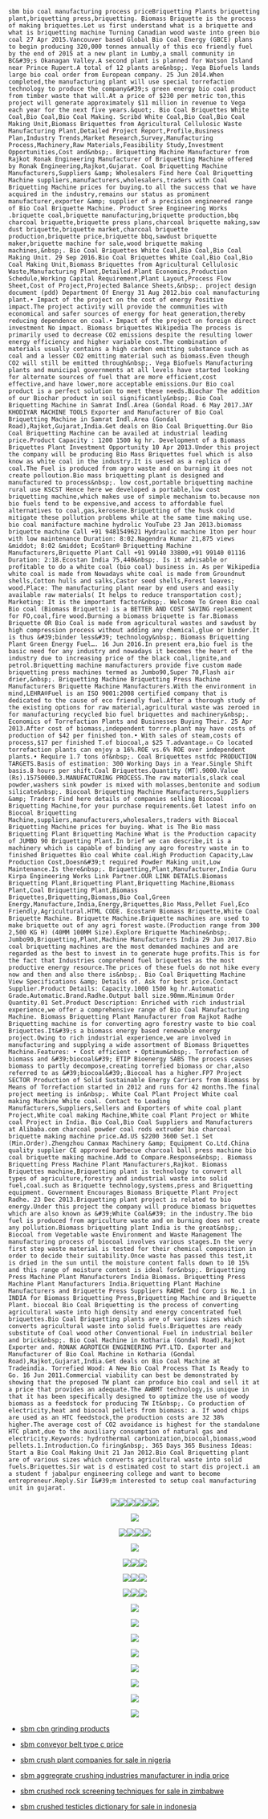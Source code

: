 
```
sbm bio coal manufacturing process priceBriquetting Plants briquetting plant,briquetting press,briquetting. Biomass Briquette is the process of making briquettes.Let us first understand what is a briquette and what is briquetting machine Turning Canadian wood waste into green bio coal 27 Apr 2015.Vancouver based Global Bio Coal Energy (GBCE) plans to begin producing 320,000 tonnes annually of this eco friendly fuel by the end of 2015 at a new plant in Lumby,a small community in BC&#39;s Okanagan Valley.A second plant is planned for Watson Island near Prince Rupert.A total of 12 plants are&nbsp;. Vega Biofuels lands large bio coal order from European company. 25 Jun 2014.When completed,the manufacturing plant will use special torrefaction technology to produce the company&#39;s green energy bio coal product from timber waste that will.At a price of $230 per metric ton,this project will generate approximately $11 million in revenue to Vega each year for the next five years.&quot;. Bio Coal Briquettes White Coal,Bio Coal,Bio Coal Making. Scribd White Coal,Bio Coal,Bio Coal Making Unit,Biomass Briquettes from Agricultural Cellulosic Waste Manufacturing Plant,Detailed Project Report,Profile,Business Plan,Industry Trends,Market Research,Survey,Manufacturing Process,Machinery,Raw Materials,Feasibility Study,Investment Opportunities,Cost and&nbsp;. Briquetting Machine Manufacturer from Rajkot Ronak Engineering Manufacturer of Briquetting Machine offered by Ronak Engineering,Rajkot,Gujarat. Coal Briquetting Machine Manufacturers,Suppliers &amp; Wholesalers Find here Coal Briquetting Machine suppliers,manufacturers,wholesalers,traders with Coal Briquetting Machine prices for buying.to all the success that we have acquired in the industry,remains our status as prominent manufacturer,exporter &amp; supplier of a precision engineered range of Bio Coal Briquette Machine. Product Sree Engineering Works .briquette coal,briquette manufacturing,briquette production,bbq charcoal briquette,briquette press plans,charcoal briquette making,saw dust briquette,briquette market,charcoal briquette production,briquette price,briquette bbq,sawdust briquette maker,briquette machine for sale,wood briquette making machines,&nbsp;. Bio Coal Briquettes White Coal,Bio Coal,Bio Coal Making Unit. 29 Sep 2016.Bio Coal Briquettes White Coal,Bio Coal,Bio Coal Making Unit,Biomass Briquettes from Agricultural Cellulosic Waste,Manufacturing Plant,Detailed.Plant Economics,Production Schedule,Working Capital Requirement,Plant Layout,Process Flow Sheet,Cost of Project,Projected Balance Sheets,&nbsp;. project design document (pdd) Department Of Energy 31 Aug 2012.bio coal manufacturing plant.• Impact of the project on the cost of energy Positive impact.The project activity will provide the communities with economical and safer sources of energy for heat generation,thereby reducing dependence on coal.• Impact of the project on foreign direct investment No impact. Biomass briquettes Wikipedia The process is primarily used to decrease CO2 emissions despite the resulting lower energy efficiency and higher variable cost.The combination of materials usually contains a high carbon emitting substance such as coal and a lesser CO2 emitting material such as biomass.Even though CO2 will still be emitted through&nbsp;. Vega Biofuels Manufacturing plants and municipal governments at all levels have started looking for alternate sources of fuel that are more efficient,cost effective,and have lower,more acceptable emissions.Our Bio coal product is a perfect solution to meet these needs.Biochar The addition of our Biochar product in soil significantly&nbsp;. Bio Coal Briquetting Machine in Samrat Indl.Area (Gondal Road. 6 May 2017.JAY KHODIYAR MACHINE TOOLS Exporter and Manufacturer of Bio Coal Briquetting Machine in Samrat Indl.Area (Gondal Road),Rajkot,Gujarat,India.Get deals on Bio Coal Briquetting.Our Bio Coal Briquetting Machine can be availed at industrial leading price.Product Capacity : 1200 1500 kg hr. Development of a Biomass Briquettes Plant Investment Opportunity 10 Apr 2013.Under this project the company will be producing Bio Mass Briquettes fuel which is also know as white coal in the industry.It is uesed as a replica of coal.The Fuel is produced from agro waste and on burning it does not create polloution.Bio mass briquetting plant is designed and manufactured to process&nbsp;. low cost,portable briquetting machine rural use KSCST Hence here we developed a portable,low cost briquetting machine,which makes use of simple mechanism to.because non bio fuels tend to be expensive,and access to affordable fuel alternatives to coal,gas,kerosene.Briquetting of the husk could mitigate these pollution problems while at the same time making use. bio coal manifacture machine hydrolic YouTube 23 Jan 2013.biomass briquette machine Call +91 9481549621 Hydraulic machine 1ton per hour with low maintenance Duration: 8:02.Nagendra Kumar 21,875 views &middot; 8:02 &middot; EcoStan® Briquetting Machine Manufacturers,Briquette Plant Call +91 99140 33800,+91 99140 01116 Duration: 2:18.Ecostan India 75,440&nbsp;. Is it advisable or profitable to do a white coal (bio coal) business in. As per Wikipedia white coal is made from Nowadays white coal is made from Groundnut shells,Cotton hulls and salks,Castor seed shells,Forest leaves; wood.Place: The manufacturing plant near by end users and easily available raw materials( It helps to reduce transportation cost); Marketing: It is the important factor&nbsp;. Welcome To Green Bio coal Bio coal (Biomass Briquette) is a BETTER AND COST SAVING replacement for FO,coal,fire wood.Burning a biomass briquette is far.Biomass Briquette OR Bio Coal is made from agricultural wastes and sawdust by high compression process without adding any chemical,glue or binder.It is thus &#39;binder less&#39; technology&nbsp;. Biomass Briquetting Plant Green Energy Fuel…. 16 Jun 2016.In present era,bio fuel is the basic need for any industry and nowadays it becomes the heart of the industry due to increasing price of the black coal,lignite,and petrol.Briquetting machine manufacturers provide five custom made briquetting press machines termed as Jumbo90,Super 70,Flash air drier,&nbsp;. Briquetting Machine Briquetting Press Machine Manufacturers Briquette Machine Manufacturers.With the environment in mind,LEHRA®Fuel is an ISO 9001:2008 certified company that is dedicated to the cause of eco friendly fuel.After a thorough study of the existing options for raw material,agricultural waste was zeroed in for manufacturing recycled bio fuel briquettes and machinery&nbsp;. Economics of Torrefaction Plants and Businesses Buying Their. 25 Apr 2013.After cost of biomass,independent torrre.plant may have costs of production of $42 per finished ton.• With sales of steam,costs of process,$17 per finished T.of biocoal,a $25 T.advantage.▫ Co located torrefaction plants can enjoy a 16%.ROE vs.6% ROE over independent plants.• Require 1.7 tons of&nbsp;. Coal Briquettes nstfdc PRODUCTION TARGETS.Basis of estimation: 300 Working Days in a Year.Single Shift basis.8 hours per shift.Coal Briquettes.Quantity (MT).9000.Value (Rs).15750000.3.MANUFACTURING PROCESS.The raw materials,slack coal powder,washers sink powder is mixed with molasses,bentonite and sodium silicate&nbsp;. Biocoal Briquetting Machine Manufacturers,Suppliers &amp; Traders Find here details of companies selling Biocoal Briquetting Machine,for your purchase requirements.Get latest info on Biocoal Briquetting Machine,suppliers,manufacturers,wholesalers,traders with Biocoal Briquetting Machine prices for buying. What is The Bio mass Briquetting Plant Briquetting Machine What is the Production capacity of JUMBO 90 Briquetting Plant.In brief we can describe,it is a machinery which is capable of binding any agro forestry waste in to finished Briquettes Bio coal White coal.High Production Capacity,Law Production Cost,Doesn&#39;t required Powder Making unit,Low Maintenance.Is there&nbsp;. Briquetting,Plant,Manufacturer,India Guru Kirpa Engineering Works Link Partner.OUR LINK DETAILS.Biomass Briquetting Plant,Briquetting Plant,Briquetting Machine,Biomass Plant,Coal Briquetting Plant,Biomass Briquettes,Briquetting,Biomass,Bio Coal,Green Energy,Manufacture,India,Energy,Briquettes,Bio Mass,Pellet Fuel,Eco Friendly,Agricultural.HTML CODE. Ecostan® Biomass Briquette,White Coal Briquette Machine. Briquette Machine.Briquette machines are used to make briquette out of any agri forest waste.(Production range from 300 2,500 KG H) (40MM 100MM Size).Explore Briquette Machine&nbsp;. Jumbo90,Briquetting,Plant,Machine Manufacturers India 29 Jun 2017.Bio coal briquetting machines are the most demanded machines and are regarded as the best to invest in to generate huge profits.This is for the fact that Industries comprehend fuel briquettes as the most productive energy resource.The prices of these fuels do not hike every now and then and also there is&nbsp;. Bio Coal Briquetting Machine View Specifications &amp; Details of. Ask for best price.Contact Supplier.Product Details: Capacity.1000 1500 kg hr.Automatic Grade.Automatic.Brand.Radhe.Output ball size.90mm.Minimum Order Quantity.01 Set.Product Description: Enriched with rich industrial experience,we offer a comprehensive range of Bio Coal Manufacturing Machine. Biomass Briquetting Plant Manufacturer from Rajkot Radhe Briquetting machine is for converting agro forestry waste to bio coal Briquettes.It&#39;s a biomass energy based renewable energy project.Owing to rich industrial experience,we are involved in manufacturing and supplying a wide assortment of Biomass Briquettes Machine.Features: • Cost efficient • Optimum&nbsp;. Torrefaction of biomass and &#39;biocoal&#39; ETIP Bioenergy SABS The process causes biomass to partly decompose,creating torrefied biomass or char,also referred to as &#39;biocoal&#39;.Biocoal has a higher.FP7 Project SECTOR Production of Solid Sustainable Energy Carriers from Biomass by Means of Torrefaction started in 2012 and runs for 42 months.The final project meeting is in&nbsp;. White Coal Plant Project White coal making Machine White coal. Contact to Leading Manufacturers,Suppliers,Sellers and Exporters of white coal plant Project,White coal making Machine,White coal Plant Project or White coal Project in India. Bio Coal,Bio Coal Suppliers and Manufacturers at Alibaba.com charcoal powder coal rods extruder bio charcoal briquette making machine price.Ad.US $2200 3600 Set.1 Set (Min.Order).Zhengzhou Canmax Machinery &amp; Equipment Co.Ltd.China quality supplier CE approved barbecue charcoal ball press machine bio coal briquette making machine.Add to Compare.Response&nbsp;. Biomass Briquetting Press Machine Plant Manufacturers,Rajkot. Biomass Briquettes machine,Briquetting plant is technology to convert all types of agriculture,forestry and industrial waste into solid fuel,coal.such as Briquette technology,systems,press and Briquetting equipment. Government Encourages Biomass Briquette Plant Project Radhe. 23 Dec 2013.Briquetting plant project is related to bio energy.Under this project the company will produce biomass briquettes which are also known as &#39;White Coal&#39; in the industry.The bio fuel is produced from agriculture waste and on burning does not create any pollution.Biomass briquetting plant India is the great&nbsp;. Biocoal from Vegetable waste Environment and Waste Management The manufacturing process of biocoal involves various stages.In the very first step waste material is tested for their chemical composition in order to decide their suitability.Once waste has passed this test,it is dried in the sun until the moisture content falls down to 10 15% and this range of moisture content is ideal for&nbsp;. Briquetting Press Machine Plant Manufacturers India Biomass. Briquetting Press Machine Plant Manufacturers India.Briquetting Plant Machine Manufacturers and Briquette Press Suppliers RADHE Ind Corp is No.1 in INDIA for Biomass Briquetting Press,Briquetting Machine and Briquette Plant. biocoal Bio Coal Briquetting is the process of converting agricultural waste into high density and energy concentrated fuel briquettes.Bio Coal Briquetting plants are of various sizes which converts agricultural waste into solid fuels.Briquettes are ready substitute of Coal wood other Conventional Fuel in industrial boiler and brick&nbsp;. Bio Coal Machine in Kotharia (Gondal Road),Rajkot Exporter and. RONAK AGROTECH ENGINEERING PVT.LTD. Exporter and Manufacturer of Bio Coal Machine in Kotharia (Gondal Road),Rajkot,Gujarat,India.Get deals on Bio Coal Machine at Tradeindia. Torrefied Wood: A New Bio Coal Process That Is Ready to Go. 16 Jun 2011.Commercial viability can best be demonstrated by showing that the proposed TW plant can produce bio coal and sell it at a price that provides an adequate.The AWBMT technology,is unique in that it has been specifically designed to optimize the use of woody biomass as a feedstock for producing TW It&nbsp;. Co production of electricity,heat and biocoal pellets from biomass: a. If wood chips are used as an HTC feedstock,the production costs are 32 38% higher.The average cost of CO2 avoidance is highest for the standalone HTC plant,due to the auxiliary consumption of natural gas and electricity.Keywords: hydrothermal carbonization,biocoal,biomass,wood pellets.1.Introduction.Co firing&nbsp;. 365 Days 365 Business Ideas: Start a Bio Coal Making Unit 21 Jan 2012.Bio Coal Briquetting plant are of various sizes which converts agricultural waste into solid fuels.Briquettes.Sir wat is d estimated cost to start dis project.i am a student f jabalpur engineering college and want to become entrepreneur.Reply.Sir I&#39;m interested to setup coal manufacturing unit in gujarat. 
```

<div align="center">
  
<a rel="nofollow" href="https://m.shibang-china.com?f=github&k=sbm+bio+coal+manufacturing+process+price"><img src="https://static.shibang-china.com/en/l.png"></a><img src="https://static.shibang-china.com/en/hw.png"><a rel="nofollow" href="https://m.shibang-china.com/product/?f=github&k=sbm+bio+coal+manufacturing+process+price"><img src="https://static.shibang-china.com/en/p.png"></a><a rel="nofollow" href="https://m.shibang-china.com/cases/?f=github&k=sbm+bio+coal+manufacturing+process+price"><img src="https://static.shibang-china.com/en/c.png"></a><a rel="nofollow" href="https://m.shibang-china.com/news/?f=github&k=sbm+bio+coal+manufacturing+process+price"><img src="https://static.shibang-china.com/en/n.png"></a><a rel="nofollow" href="https://m.shibang-china.com?f=github&k=sbm+bio+coal+manufacturing+process+price"><img src="https://static.shibang-china.com/en/m.png"></a>

<a rel="nofollow" href="https://m.shibang-china.com/product/?f=github&k=sbm+bio+coal+manufacturing+process+price"><img src="https://static.shibang-china.com/en/b.jpg"></a>
  
<a rel="nofollow" href="https://m.shibang-china.com/solution-aggregate.html?f=github&k=sbm+bio+coal+manufacturing+process+price"><img src="https://static.shibang-china.com/en/a.jpg"></a><a rel="nofollow" href="https://m.shibang-china.com/solution-mine.html?f=github&k=sbm+bio+coal+manufacturing+process+price"><img src="https://static.shibang-china.com/en/m.jpg"></a><a rel="nofollow" href="https://m.shibang-china.com/solution-mill.html?f=github&k=sbm+bio+coal+manufacturing+process+price"><img src="https://static.shibang-china.com/en/g.jpg"></a><a rel="nofollow" href="https://m.shibang-china.com/solution-epc.html?f=github&k=sbm+bio+coal+manufacturing+process+price"><img src="https://static.shibang-china.com/en/e.jpg"></a>

<a rel="nofollow" href="https://m.shibang-china.com/product/?f=github&k=sbm+bio+coal+manufacturing+process+price"><img src="https://static.shibang-china.com/en/a-p.png"></a>

<a rel="nofollow" href="https://m.shibang-china.com/product/crusher/c6x.html?f=github&k=sbm+bio+coal+manufacturing+process+price"><img src="https://static.shibang-china.com/en/j.jpg"></a><a rel="nofollow" href="https://m.shibang-china.com/product/crusher/ci5x.html?f=github&k=sbm+bio+coal+manufacturing+process+price"><img src="https://static.shibang-china.com/en/i.jpg"></a><a rel="nofollow" href="https://m.shibang-china.com/product/crusher/hst.html?f=github&k=sbm+bio+coal+manufacturing+process+price"><img src="https://static.shibang-china.com/en/c.jpg"></a>

<a rel="nofollow" href="https://m.shibang-china.com/product/mill/mtw.html?f=github&k=sbm+bio+coal+manufacturing+process+price"><img src="https://static.shibang-china.com/en/mtw.jpg"></a><a rel="nofollow" href="https://m.shibang-china.com/product/mill/scm.html?f=github&k=sbm+bio+coal+manufacturing+process+price"><img src="https://static.shibang-china.com/en/scm.jpg"></a><a rel="nofollow" href="https://m.shibang-china.com/product/mill/lm.html?f=github&k=sbm+bio+coal+manufacturing+process+price"><img src="https://static.shibang-china.com/en/lm.jpg"></a>

<a rel="nofollow" href="https://m.shibang-china.com/product/sand/vsi6x.html?f=github&k=sbm+bio+coal+manufacturing+process+price"><img src="https://static.shibang-china.com/en/6x.jpg"></a><a rel="nofollow" href="https://m.shibang-china.com/product/sand/vu.html?f=github&k=sbm+bio+coal+manufacturing+process+price"><img src="https://static.shibang-china.com/en/vu.jpg"></a><a rel="nofollow" href="https://m.shibang-china.com/product/mobile/klun.html?f=github&k=sbm+bio+coal+manufacturing+process+price"><img src="https://static.shibang-china.com/en/k.jpg"></a>

<a rel="nofollow" href="https://m.shibang-china.com/cases/?f=github&k=sbm+bio+coal+manufacturing+process+price"><img src="https://static.shibang-china.com/en/case.png"></a>

<a rel="nofollow" href="https://m.shibang-china.com/cases/aggregate/202.html?f=github&k=sbm+bio+coal+manufacturing+process+price"><img src="https://static.shibang-china.com/en/c-1.jpg"></a>

<a rel="nofollow" href="https://m.shibang-china.com/cases/aggregate/203.html?f=github&k=sbm+bio+coal+manufacturing+process+price"><img src="https://static.shibang-china.com/en/c-2.jpg"></a>

<a rel="nofollow" href="https://m.shibang-china.com/cases/mill/123.html?f=github&k=sbm+bio+coal+manufacturing+process+price"><img src="https://static.shibang-china.com/en/c-3.jpg"></a>

<a rel="nofollow" href="https://m.shibang-china.com/contact_us.html?f=github&k=sbm+bio+coal+manufacturing+process+price"><img src="https://static.shibang-china.com/en/contact.png"></a>

<a rel="nofollow" href="https://swt.shibang-china.com/?f=github&k=sbm+bio+coal+manufacturing+process+price"><img src="https://static.shibang-china.com/en/chat.png"></a>

<a rel="nofollow" href="https://whatsapp.shibangsoft.com/WhatsApp.php?f=github&k=sbm+bio+coal+manufacturing+process+price"><img src="https://static.shibang-china.com/en/whatsapp.png"></a>

<a rel="nofollow" href="https://m.shibang-china.com/?f=github&k=sbm+bio+coal+manufacturing+process+price"><img src="https://static.shibang-china.com/en/website.png"></a>

</div>


* [sbm cbn grinding products](sbm%20cbn%20grinding%20products.md)

* [sbm conveyor belt type c price](sbm%20conveyor%20belt%20type%20c%20price.md)

* [sbm crush plant companies for sale in nigeria](sbm%20crush%20plant%20companies%20for%20sale%20in%20nigeria.md)

* [sbm aggregrate crushing industries manufacturer in india price](sbm%20aggregrate%20crushing%20industries%20manufacturer%20in%20india%20price.md)

* [sbm crushed rock screening techniques for sale in zimbabwe](sbm%20crushed%20rock%20screening%20techniques%20for%20sale%20in%20zimbabwe.md)

* [sbm crushed testicles dictionary for sale in indonesia](sbm%20crushed%20testicles%20dictionary%20for%20sale%20in%20indonesia.md)